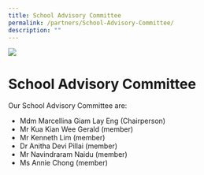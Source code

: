 ```yaml
---
title: School Advisory Committee
permalink: /partners/School-Advisory-Committee/
description: ""
---
```

![](/images/Banner.png)

School Advisory Committee
=========================

Our School Advisory Committee are: 

*   Mdm Marcellina Giam Lay Eng (Chairperson)
*   Mr Kua Kian Wee Gerald (member)
*   Mr Kenneth Lim (member)
*   Dr Anitha Devi Pillai (member)
*   Mr Navindraram Naidu (member)
*   Ms Annie Chong (member)